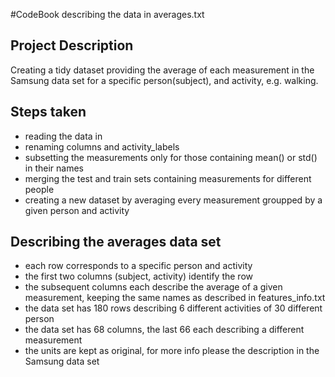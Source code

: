 #CodeBook describing the data in averages.txt
 
## Project Description
Creating a tidy dataset providing the average of each measurement
in the Samsung data set for a specific person(subject), and activity, e.g. walking.
 
## Steps taken
- reading the data in
- renaming columns and activity_labels
- subsetting the measurements only for those containing mean() or std() in their names
- merging the test and train sets containing measurements for different people
- creating a new dataset by averaging every measurement groupped by a given person and activity

## Describing the averages data set
- each row corresponds to a specific person and activity
- the first two columns (subject, activity) identify the row
- the subsequent columns each describe the average of a given measurement,
keeping the same names as described in features_info.txt
- the data set has 180 rows describing 6 different activities of 30 different person
- the data set has 68 columns, the last 66 each describing a different measurement
- the units are kept as original, for more info please the description in the Samsung data set
 
